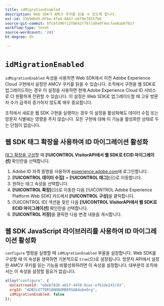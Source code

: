 ```yaml
---
title: idMigrationEnabled
description: Web SDK가 AMCV 쿠키를 읽을 수 있도록 합니다.
exl-id: 33b9d645-0fbe-4fe4-8847-e6f9e78557b6
source-git-commit: 8fc0fd96f13f0642f7671d0e0f4ecfae8ab6761f
workflow-type: tm+mt
source-wordcount: '241'
ht-degree: 0%

---
```


# `idMigrationEnabled`

`idMigrationEnabled` 속성을 사용하면 Web SDK에서 이전 Adobe Experience Cloud 구현에서 설정한 AMCV 쿠키를 읽을 수 있습니다. 조직에서 구현을 웹 SDK로 업그레이드하는 경우 이 설정을 사용하면 현재 Adobe Experience Cloud ID 서비스로 더 원활하게 전환할 수 있습니다. 이 설정은 Web SDK로 업그레이드할 때 고유 방문자 수가 급격히 증가하지 않도록 매우 중요합니다.

조직에서 새로운 웹 SDK 구현을 실행하는 경우 이 설정을 활성화해도 데이터 수집 또는 방문자 식별에는 영향을 주지 않습니다. 모든 구현에 대해 이 기능을 활성화한 상태로 두는 단점이 없습니다.

## 웹 SDK 태그 확장을 사용하여 ID 마이그레이션 활성화

[태그 확장을 구성](/help/tags/extensions/client/web-sdk/web-sdk-extension-configuration.md)할 때 **[!UICONTROL VisitorAPI에서 웹 SDK로 ECID 마이그레이션]** 확인란을 선택합니다.

1. Adobe ID 자격 증명을 사용하여 [experience.adobe.com](https://experience.adobe.com)에 로그인합니다.
1. **[!UICONTROL 데이터 수집]** > **[!UICONTROL 태그]**(으)로 이동합니다.
1. 원하는 태그 속성을 선택합니다.
1. **[!UICONTROL 확장]**(으)로 이동한 다음 [!UICONTROL Adobe Experience Platform Web SDK] 카드에서 **[!UICONTROL 구성]**&#x200B;을 클릭합니다.
1. [!UICONTROL ID] 섹션을 찾은 다음 **[!UICONTROL VisitorAPI에서 웹 SDK로 ECID 마이그레이션]** 확인란을 선택합니다.
1. **[!UICONTROL 저장]**&#x200B;을 클릭한 다음 변경 내용을 게시합니다.

## 웹 SDK JavaScript 라이브러리를 사용하여 ID 마이그레이션 활성화

`configure` 명령을 실행할 때 `idMigrationEnabled` 부울을 설정합니다. Web SDK를 구성할 때 이 속성을 생략하면 기본적으로 `true`(으)로 설정됩니다. 방문자 API에서 설정한 AMCV 쿠키를 읽는 기능을 비활성화하려면 이 속성을 설정합니다. 대부분의 조직에서는 이 속성을 설정할 필요가 없습니다.

```js
alloy("configure", {
  datastreamId: "ebebf826-a01f-4458-8cec-ef61de241c93",
  orgId: "ADB3LETTERSANDNUMBERS@AdobeOrg",
  idMigrationEnabled: false
});
```
